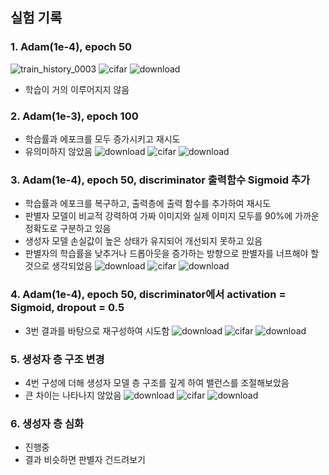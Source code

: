 ## 실험 기록

### 1. Adam(1e-4), epoch 50

![train_history_0003](https://github.com/user-attachments/assets/b654ff0f-00f0-4dcf-9e38-be701ab3f7af)
![cifar](https://github.com/user-attachments/assets/730821e1-5fde-4c09-9658-62ed679befa9)
![download](https://github.com/user-attachments/assets/7324e08e-49c2-4e4b-9f27-6d0776a922e8)
- 학습이 거의 이루어지지 않음

### 2. Adam(1e-3), epoch 100
- 학습률과 에포크를 모두 증가시키고 재시도
- 유의미하지 않았음
![download](https://github.com/user-attachments/assets/b75264c3-f368-4182-b948-75ebd7890cc7)
![cifar](https://github.com/user-attachments/assets/77a5a8a4-d30a-4d16-a3d6-62512aa0824b)
![download](https://github.com/user-attachments/assets/2dff07f3-8600-4b3a-b764-b2fd35e9ed17)

### 3. Adam(1e-4), epoch 50, discriminator 출력함수 Sigmoid 추가
- 학습률과 에포크를 복구하고, 출력층에 출력 함수를 추가하여 재시도
- 판별자 모델이 비교적 강력하여 가짜 이미지와 실제 이미지 모두를 90%에 가까운 정확도로 구분하고 있음
- 생성자 모델 손실값이 높은 상태가 유지되어 개선되지 못하고 있음
- 판별자의 학습률을 낮추거나 드롭아웃을 증가하는 방향으로 판별자를 너프해야 할 것으로 생각되었음
![download](https://github.com/user-attachments/assets/cd627143-e066-4e93-88a9-07e0c0fe12bb)
![cifar](https://github.com/user-attachments/assets/2403f090-09b8-4701-91dc-f20a79f13886)
![download](https://github.com/user-attachments/assets/8d8a5ba2-8288-408d-a6f6-77b976493dcf)

### 4. Adam(1e-4), epoch 50, discriminator에서 activation = Sigmoid, dropout = 0.5
- 3번 결과를 바탕으로 재구성하여 시도함
![download](https://github.com/user-attachments/assets/25611374-3fd7-42bd-93fd-6f41769de291)
![cifar](https://github.com/user-attachments/assets/90274cbf-5c62-4a20-9e9d-f85a3551d6d2)
![download](https://github.com/user-attachments/assets/3ce31601-0e56-4156-924d-e958cf7a8f50)

### 5. 생성자 층 구조 변경
- 4번 구성에 더해 생성자 모델 층 구조를 깊게 하여 밸런스를 조절해보았음
- 큰 차이는 나타나지 않았음
![download](https://github.com/user-attachments/assets/c34f8a55-24f6-4d5f-834e-e6cf9b96cb9f)
![cifar](https://github.com/user-attachments/assets/4a75abde-9b85-4622-94a6-190ec0c52dff)
![download](https://github.com/user-attachments/assets/54311870-295c-4333-b341-245afde1e6d2)

### 6. 생성자 층 심화
- 진행중
- 결과 비슷하면 판별자 건드려보기

